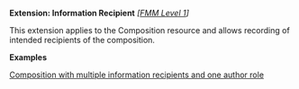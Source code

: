 **Extension: Information Recipient** *[[FMM Level 1](guidance.html)]*

This extension applies to the Composition resource and allows recording of intended recipients of the composition.

**Examples**

[Composition with multiple information recipients and one author role](Composition-multiple-information-recipients-and-author-role.html)
